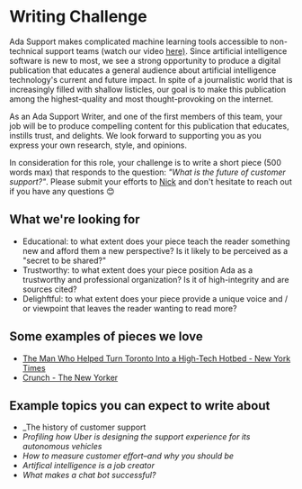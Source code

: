 # Writing Challenge
Ada Support makes complicated machine learning tools accessible to non-technical support teams (watch our video [here)](https://adasupport.wistia.com/medias/y8vmlr5taz). Since artificial intelligence software is new to most, we see a strong opportunity to produce a digital publication that educates a general audience about artificial intelligence technology's current and future impact. In spite of a journalistic world that is increasingly filled with shallow listicles, our goal is to make this publication among the highest-quality and most thought-provoking on the internet.  

As an Ada Support Writer, and one of the first members of this team, your job will be to produce compelling content for this publication that educates, instills trust, and delights. We look forward to supporting you as you express your own research, style, and opinions. 

In consideration for this role, your challenge is to write a short piece (500 words max) that responds to the question: _"What is the future of customer support?"_. Please submit your efforts to [Nick](mailto:nick@ada.support) and don't hesitate to reach out if you have any questions 😊 

## What we're looking for 
- Educational: to what extent does your piece teach the reader something new and afford them a new perspective? Is it likely to be perceived as a "secret to be shared?"
- Trustworthy: to what extent does your piece position Ada as a trustworthy and professional organization? Is it of high-integrity and are sources cited? 
- Delighftful: to what extent does your piece provide a unique voice and / or viewpoint that leaves the reader wanting to read more?
 
## Some examples of pieces we love
- [The Man Who Helped Turn Toronto Into a High-Tech Hotbed - New York Times](https://www.nytimes.com/2017/06/23/world/canada/the-man-who-helped-turn-toronto-into-a-high-tech-hotbed.html)
- [Crunch - The New Yorker](http://www.newyorker.com/magazine/2011/11/21/crunch)

## Example topics you can expect to write about
- _The history of customer support
- _Profiling how Uber is designing the support experience for its autonomous vehicles_
- _How to measure customer effort–and why you should be_
- _Artifical intelligence is a job creator_ 
- _What makes a chat bot successful?_
